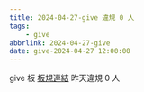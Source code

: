 ```yaml
---
title: 2024-04-27-give 違規 0 人
tags:
    - give
abbrlink: 2024-04-27-give
date: give-2024-04-27 12:00:00
---
```

give 板 [板規連結](https://www.ptt.cc/bbs/give/M.1612495900.A.C32.html)
昨天違規 0 人
